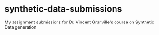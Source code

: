 # synthetic-data-submissions
My assignment submissions for Dr. Vincent Granville's course on Synthetic Data generation
